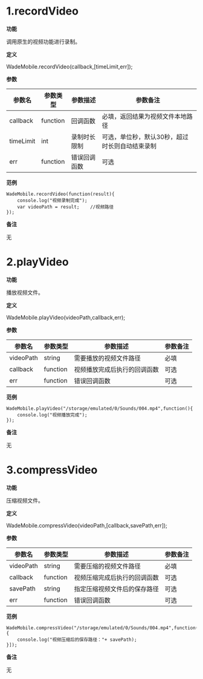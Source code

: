 # 1.recordVideo

**功能**

调用原生的视频功能进行录制。



**定义**

WadeMobile.recordVideo(callback,[timeLimit,err]);



**参数**

| 参数名        | 参数类型 | 参数描述     | 参数备注                      |
| ------------ | -------- | ------------ | ------------------------- |
| callback      | function | 回调函数     | 必填，返回结果为视频文件本地路径 |
| timeLimit     | int      | 录制时长限制 | 可选，单位秒，默认30秒，超过时长则自动结束录制               |
| err           | function | 错误回调函数 | 可选                        |



**范例**

```
WadeMobile.recordVideo(function(result){
    console.log("视频录制完成");
    var videoPath = result;    //视频路径
});
```



**备注**

无



# 2.playVideo

**功能**

播放视频文件。



**定义**

WadeMobile.playVideo(videoPath,callback,err);

**参数**

| 参数名    | 参数类型 | 参数描述                     | 参数备注 |
| --------- | -------- | ---------------------------- | -------- |
| videoPath | string   | 需要播放的视频文件路径       | 必填     |
| callback  | function | 视频播放完成后执行的回调函数 | 可选     |
| err       | function | 错误回调函数                 | 可选     |



**范例**

```
WadeMobile.playVideo("/storage/emulated/0/Sounds/004.mp4",function(){
    console.log("视频播放完成");
});
```



**备注**

无



# 3.compressVideo

**功能**

压缩视频文件。



**定义**

WadeMobile.compressVideo(videoPath,[callback,savePath,err]);



**参数**

| 参数名    | 参数类型 | 参数描述                     | 参数备注 |
| --------- | -------- | ---------------------------- | -------- |
| videoPath | string   | 需要压缩的视频文件路径       | 必填     |
| callback  | function | 视频压缩完成后执行的回调函数 | 可选     |
| savePath  | string   | 指定压缩视频文件后的保存路径 | 可选     |
| err       | function | 错误回调函数                 | 可选     |



**范例**

```
WadeMobile.compressVideo("/storage/emulated/0/Sounds/004.mp4",function(savePath){
    console.log("视频压缩后的保存路径："+ savePath);
}]);
```



**备注**

无